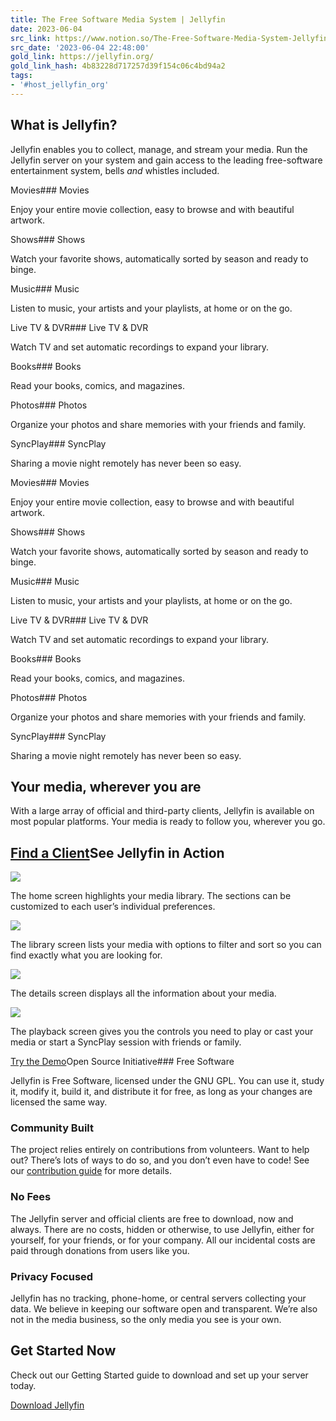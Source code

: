 ```yaml
---
title: The Free Software Media System | Jellyfin
date: 2023-06-04
src_link: https://www.notion.so/The-Free-Software-Media-System-Jellyfin-2a0814ff218c495389277d2f228142ec
src_date: '2023-06-04 22:48:00'
gold_link: https://jellyfin.org/
gold_link_hash: 4b83228d717257d39f154c06c4bd94a2
tags:
- '#host_jellyfin_org'
---
```


What is Jellyfin?
-----------------

Jellyfin enables you to collect, manage, and stream your media. Run the Jellyfin server on your system and gain access to the leading free-software entertainment system, bells *and* whistles included.

Movies### Movies

Enjoy your entire movie collection, easy to browse and with beautiful artwork.

Shows### Shows

Watch your favorite shows, automatically sorted by season and ready to binge.

Music### Music

Listen to music, your artists and your playlists, at home or on the go.

Live TV & DVR### Live TV & DVR

Watch TV and set automatic recordings to expand your library.

Books### Books

Read your books, comics, and magazines.

Photos### Photos

Organize your photos and share memories with your friends and family.

SyncPlay### SyncPlay

Sharing a movie night remotely has never been so easy.

Movies### Movies

Enjoy your entire movie collection, easy to browse and with beautiful artwork.

Shows### Shows

Watch your favorite shows, automatically sorted by season and ready to binge.

Music### Music

Listen to music, your artists and your playlists, at home or on the go.

Live TV & DVR### Live TV & DVR

Watch TV and set automatic recordings to expand your library.

Books### Books

Read your books, comics, and magazines.

Photos### Photos

Organize your photos and share memories with your friends and family.

SyncPlay### SyncPlay

Sharing a movie night remotely has never been so easy.

Your media, wherever you are
----------------------------

With a large array of official and third-party clients, Jellyfin is available on most popular platforms. Your media is ready to follow you, wherever you go.

[Find a Client](/downloads/clients)See Jellyfin in Action
----------------------

![](/assets/images/10.8-home-4a73a92bf90d1eeffa5081201ca9c7bb.png)

The home screen highlights your media library. The sections can be customized to each user’s individual preferences.

![](/assets/images/10.8-library-9c07ba46877a03e749c0c8b5ed157e53.png)

The library screen lists your media with options to filter and sort so you can find exactly what you are looking for.

![](/assets/images/10.8-details-df4f7caaee389ffbaeeaa95b668fa037.png)

The details screen displays all the information about your media.

![](/assets/images/10.8-playback-3ad6c39635f4a44f2b8a8d2db3ececa0.png)

The playback screen gives you the controls you need to play or cast your media or start a SyncPlay session with friends or family.

[Try the Demo](https://demo.jellyfin.org/stable)Open Source Initiative### Free Software

Jellyfin is Free Software, licensed under the GNU GPL. You can use it, study it, modify it, build it, and distribute it for free, as long as your changes are licensed the same way.

### Community Built

The project relies entirely on contributions from volunteers. Want to help out? There’s lots of ways to do so, and you don’t even have to code! See our [contribution guide](/contribute) for more details.

### No Fees

The Jellyfin server and official clients are free to download, now and always. There are no costs, hidden or otherwise, to use Jellyfin, either for yourself, for your friends, or for your company. All our incidental costs are paid through donations from users like you.

### Privacy Focused

Jellyfin has no tracking, phone-home, or central servers collecting your data. We believe in keeping our software open and transparent. We’re also not in the media business, so the only media you see is your own.

Get Started Now
---------------

Check out our Getting Started guide to download and set up your server today.

[Download Jellyfin](/downloads/server)